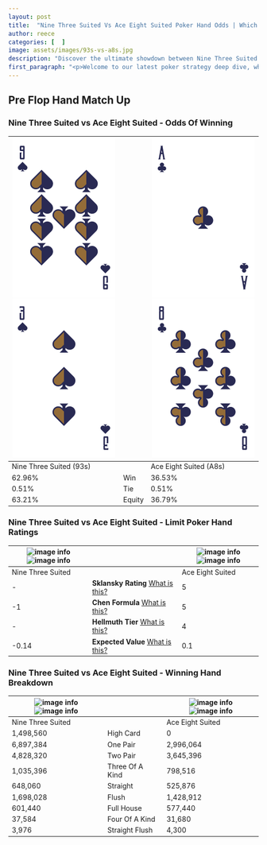 ```yaml
---
layout: post
title:  "Nine Three Suited Vs Ace Eight Suited Poker Hand Odds | Which Is The Better Hand In Poker? A Complete Guide"
author: reece
categories: [  ]
image: assets/images/93s-vs-a8s.jpg
description: "Discover the ultimate showdown between Nine Three Suited and Ace Eight Suited in poker! Uncover the odds, strategies, and scenarios where one hand triumphs over the other. Get ready to up your poker game with this thrilling analysis."
first_paragraph: "<p>Welcome to our latest poker strategy deep dive, where we're pitting two distinct hands against each other in a high-stakes showdown: Nine Three Suited vs Ace Eight Suited.</p><p>In the dynamic world of poker, every decision counts, and knowing which hand holds the upper hand is key to your success at the table.</p><p>In this article, we'll dissect these two hands, explore the scenarios where one dominates the other, and equip you with the knowledge to make strategic choices that can tip the odds in your favor.</p><p>Get ready to unravel the intriguing dynamics of these poker hands and elevate your game to new heights.</p>"
---
```




[comment]: # (sp0)

## Pre Flop Hand Match Up

<div class="table hand-ratings" markdown="1"> 



### Nine Three Suited vs Ace Eight Suited - Odds Of Winning


    
| ![image info](assets/images/hand1/9.png) ![image info](assets/images/hand1/3.png) |  | ![image info](assets/images/hand2/a.png) ![image info](assets/images/hand2/8.png) |
| -------- | -------- | -------- |
| Nine Three Suited (93s) |  | Ace Eight Suited (A8s) |
| 62.96% | Win | 36.53% |
| 0.51% | Tie | 0.51% |
| 63.21% | Equity | 36.79% |




[comment]: # (sp1)



### Nine Three Suited vs Ace Eight Suited - Limit Poker Hand Ratings


    
| ![image info](https://www.riverpairs.com/assets/images/hand1/9.png) ![image info](https://www.riverpairs.com/assets/images/hand1/3.png) |  | ![image info](https://www.riverpairs.com/assets/images/hand2/a.png) ![image info](https://www.riverpairs.com/assets/images/hand2/8.png) |
| -------- | -------- | -------- |
| Nine Three Suited |  | Ace Eight Suited |
| - | **Sklansky Rating** [What is this?](/sklansky-rating-explained) | 5 |
| -1 | **Chen Formula** [What is this?](/chen-formula-explained) | 5 |
| - | **Hellmuth Tier** [What is this?](/Hellmuth-tier-explained) | 4 |
| -0.14 | **Expected Value** [What is this?](/expected-value-explained) | 0.1 |




[comment]: # (sp2)



### Nine Three Suited vs Ace Eight Suited - Winning Hand Breakdown


    
| ![image info](https://www.riverpairs.com/assets/images/hand1/9.png) ![image info](https://www.riverpairs.com/assets/images/hand1/3.png) |  | ![image info](https://www.riverpairs.com/assets/images/hand2/a.png) ![image info](https://www.riverpairs.com/assets/images/hand2/8.png) |
| -------- | -------- | -------- |
| Nine Three Suited |  | Ace Eight Suited |
| 1,498,560 | High Card | 0 |
| 6,897,384 | One Pair | 2,996,064 |
| 4,828,320 | Two Pair | 3,645,396 |
| 1,035,396 | Three Of A Kind | 798,516 |
| 648,060 | Straight | 525,876 |
| 1,698,028 | Flush | 1,428,912 |
| 601,440 | Full House | 577,440 |
| 37,584 | Four Of A Kind | 31,680 |
| 3,976 | Straight Flush | 4,300 |




[comment]: # (sp3)



</div>

[comment]: # (sp4)



[comment]: # (sp5)

